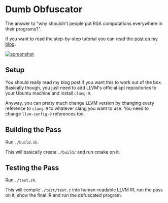 # Dumb Obfuscator

The answer to "why shouldn't people put RSA computations everywhere in their programs?".

If you want to read the step-by-step tutorial you can read the
[post on my blog](https://thebabush.github.io/dumbo-llvm-based-dumb-obfuscator.html).

[![screenshot](https://thebabush.github.io/images/20190223_final_ida.png)](https://thebabush.github.io/dumbo-llvm-based-dumb-obfuscator.html)

## Setup ##

You should really read my blog post if you want this to work out of the box.
Basically though, you just need to add LLVM's official apt repositories to your
Ubuntu machine and install `clang-9`.

Anyway, you can pretty much change LLVM version by changing every reference to
`clang-9` to whatever clang you want to use.
You need to change `llvm-config-9` references too.

## Building the Pass ##

Run `./build.sh`.

This will basically create `./build/` and run cmake on it.

## Testing the Pass ##

Run `./test.sh`.

This will compile `./test/test.c` into human-readable LLVM IR, run the pass on
it, show the final IR and run the obfuscated program.

